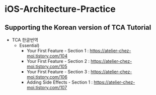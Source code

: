 # iOS-Architecture-Practice

## Supporting the Korean version of TCA Tutorial
* TCA 한글번역
  - Essential)
    * Your First Feature - Section 1 : https://atelier-chez-moi.tistory.com/104
    * Your First Feature - Section 2 : https://atelier-chez-moi.tistory.com/105
    * Your First Feature - Section 3 : https://atelier-chez-moi.tistory.com/106
    * Adding Side Effects - Section 1 : https://atelier-chez-moi.tistory.com/107

